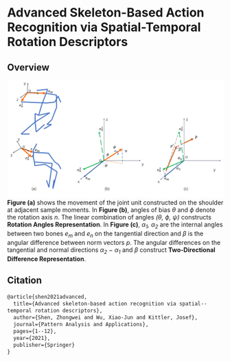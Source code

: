 # Advanced Skeleton-Based Action Recognition via Spatial-Temporal Rotation Descriptors
## Overview
![](./Rotation_descriptors.png)
**Figure (a)** shows the movement of the joint unit constructed on the shoulder at adjacent sample moments. In **Figure (b)**, angles of bias *$\theta$* and *$\phi$* denote the rotation axis *n*. The linear combination of angles *($\theta$, $\phi$, $\psi$)* constructs **Rotation Angles Representation**. In **Figure (c)**, *α<sub>1</sub>, α<sub>2</sub>* are the internal angles between two bones *e<sub>m</sub>* and *e<sub>n</sub>* on the tangential direction and *β* is the angular difference between norm vectors *p*. The angular differences on the tangential and normal directions *α<sub>2</sub> − α<sub>1</sub>* and *β* construct **Two-Directional Difference Representation**.
## Citation
```
@article{shen2021advanced,
  title={Advanced skeleton-based action recognition via spatial--temporal rotation descriptors},
  author={Shen, Zhongwei and Wu, Xiao-Jun and Kittler, Josef},
  journal={Pattern Analysis and Applications},
  pages={1--12},
  year={2021},
  publisher={Springer}
}
```
